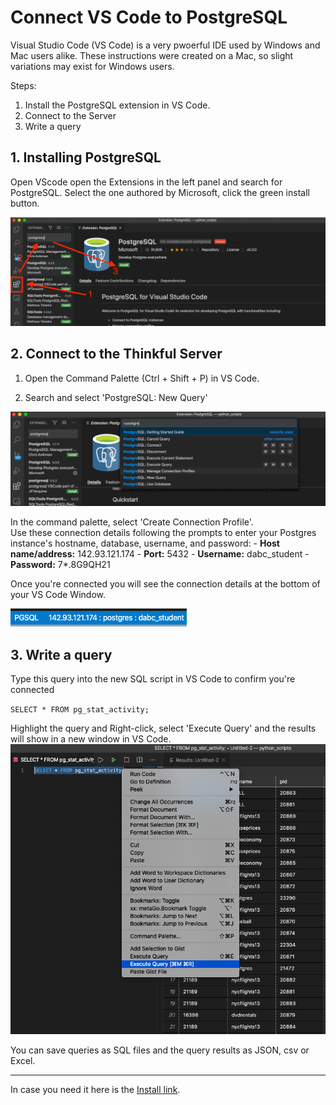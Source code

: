 

# Connect VS Code to PostgreSQL 
Visual Studio Code (VS Code) is a very pwoerful IDE used by Windows and Mac users alike. These instructions were created on a Mac, so slight variations may exist for Windows users.

Steps:
1. Install the PostgreSQL extension in VS Code.
2. Connect to the Server
3. Write a query 

## 1. Installing PostgreSQL
Open VScode open the Extensions in the left panel and search for PostgreSQL. Select the one authored by Microsoft, click the green install button.

![relative image link](https://raw.githubusercontent.com/AVJdataminer/Formats/master/images/image1a.png)

## 2. Connect to the Thinkful Server

1) Open the Command Palette (Ctrl + Shift + P) in VS Code.

2) Search and select 'PostgreSQL: New Query'

![search_image](https://raw.githubusercontent.com/AVJdataminer/Formats/master/images/search_image.png)

In the command palette, select 'Create Connection Profile'.  
Use these connection details following the prompts to enter your Postgres instance's hostname, database, username, and password:
	-   **Host name/address:**  142.93.121.174
	-   **Port:**  5432
	-   **Username:**  dabc_student
	-   **Password:**  7*.8G9QH21

Once you're connected you will see the connection details at the bottom of your VS Code Window.  

![connect image](https://raw.githubusercontent.com/AVJdataminer/Formats/master/images/connect_image.png)

## 3. Write a query
Type this query into the new SQL script in VS Code to confirm you're connected 
   
`SELECT * FROM pg_stat_activity;` 

Highlight the query and Right-click, select 'Execute Query' and the results will show in a new window in VS Code.
![execute qry](https://raw.githubusercontent.com/AVJdataminer/Formats/master/images/exe_q1_image.png)

You can save queries as SQL files and the query results as JSON, csv or Excel.

---

In case you need it here is the [Install link]( https://marketplace.visualstudio.com/items?itemName=ms-ossdata.vscode-postgresql).



<!--stackedit_data:
eyJoaXN0b3J5IjpbLTEzMDgxNDAzNjksMTkyMjg3MDU2NywxNz
MwMjIxMDI5LDE2MjY5MjYzMDMsMTE2MTQ4NzA5LDYwODQwNzc5
LC0xOTAwOTI5NzQxLDExNzA3Nzk0OTAsLTE0MTE0NTU1NTgsMj
gxNDU3ODMwXX0=
-->